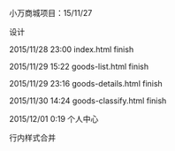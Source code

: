 小万商城项目：15/11/27

设计

2015/11/28 23:00 index.html finish

2015/11/29 15:22 goods-list.html finish

2015/11/29 23:16 goods-details.html finish

2015/11/30 14:24 goods-classify.html finish

2015/12/01 0:19 个人中心

行内样式合并

